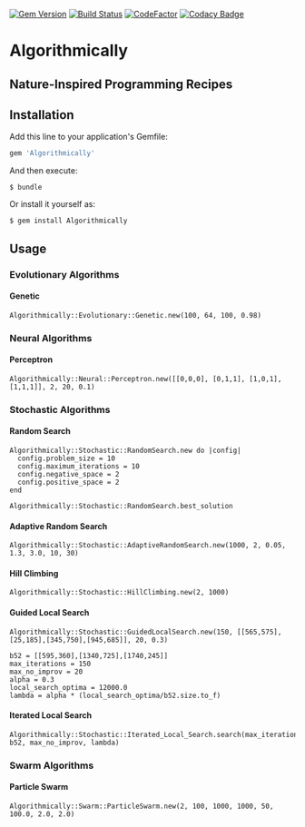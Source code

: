 [![Gem Version](https://badge.fury.io/rb/Algorithmically.svg)](https://badge.fury.io/rb/Algorithmically)
[![Build Status](https://travis-ci.org/popicic/Algorithmically.svg?branch=master)](https://travis-ci.org/popicic/Algorithmically)
[![CodeFactor](https://www.codefactor.io/repository/github/popicic/algorithmically/badge)](https://www.codefactor.io/repository/github/popicic/algorithmically)
[![Codacy Badge](https://api.codacy.com/project/badge/Grade/f41c60b391b6429388da223039873768)](https://www.codacy.com/app/webguruserbia/Algorithmically?utm_source=github.com&amp;utm_medium=referral&amp;utm_content=popicic/Algorithmically&amp;utm_campaign=Badge_Grade)

# Algorithmically

## Nature-Inspired Programming Recipes

## Installation

Add this line to your application's Gemfile:

```ruby
gem 'Algorithmically'
```

And then execute:

    $ bundle

Or install it yourself as:

    $ gem install Algorithmically
    
## Usage

### Evolutionary Algorithms

#### Genetic

    Algorithmically::Evolutionary::Genetic.new(100, 64, 100, 0.98)

### Neural Algorithms

#### Perceptron

    Algorithmically::Neural::Perceptron.new([[0,0,0], [0,1,1], [1,0,1], [1,1,1]], 2, 20, 0.1)

### Stochastic Algorithms
    
#### Random Search
    
    Algorithmically::Stochastic::RandomSearch.new do |config|
      config.problem_size = 10
      config.maximum_iterations = 10
      config.negative_space = 2
      config.positive_space = 2
    end

    Algorithmically::Stochastic::RandomSearch.best_solution
    
#### Adaptive Random Search

    Algorithmically::Stochastic::AdaptiveRandomSearch.new(1000, 2, 0.05, 1.3, 3.0, 10, 30)
    
#### Hill Climbing

    Algorithmically::Stochastic::HillClimbing.new(2, 1000)
    
#### Guided Local Search

    Algorithmically::Stochastic::GuidedLocalSearch.new(150, [[565,575],[25,185],[345,750],[945,685]], 20, 0.3)
    
    b52 = [[595,360],[1340,725],[1740,245]]
    max_iterations = 150
    max_no_improv = 20
    alpha = 0.3
    local_search_optima = 12000.0
    lambda = alpha * (local_search_optima/b52.size.to_f)

#### Iterated Local Search

    Algorithmically::Stochastic::Iterated_Local_Search.search(max_iterations, b52, max_no_improv, lambda)

### Swarm Algorithms

#### Particle Swarm

    Algorithmically::Swarm::ParticleSwarm.new(2, 100, 1000, 1000, 50, 100.0, 2.0, 2.0)


